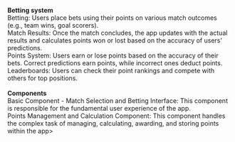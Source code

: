 <b>Betting system</b>
<br>Betting: Users place bets using their points on various match outcomes (e.g., team wins, goal scorers).
<br>Match Results: Once the match concludes, the app updates with the actual results and calculates points won or lost based on the accuracy of users' predictions.
<br>Points System: Users earn or lose points based on the accuracy of their bets. Correct predictions earn points, while incorrect ones deduct points.
<br>Leaderboards: Users can check their point rankings and compete with others for top positions.
<br>
<br><b>Components</b>
<br>Basic Component - Match Selection and Betting Interface: This component is responsible for the fundamental user experience of the app.
<br>Points Management and Calculation Component: This component handles the complex task of managing, calculating, awarding, and storing points within the app>
